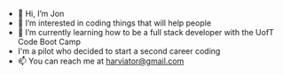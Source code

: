 - 👋  Hi, I’m Jon
- 👀  I’m interested in coding things that will help people
- 🌱  I’m currently learning how to be a full stack developer with the UofT Code Boot Camp
-  I'm a pilot who decided to start a second career coding
- 📫  You can reach me at harviator@gmail.com

<!---
harviator/harviator is a ✨ special ✨ repository because its `README.md` (this file) appears on your GitHub profile.
You can click the Preview link to take a look at your changes.
--->
